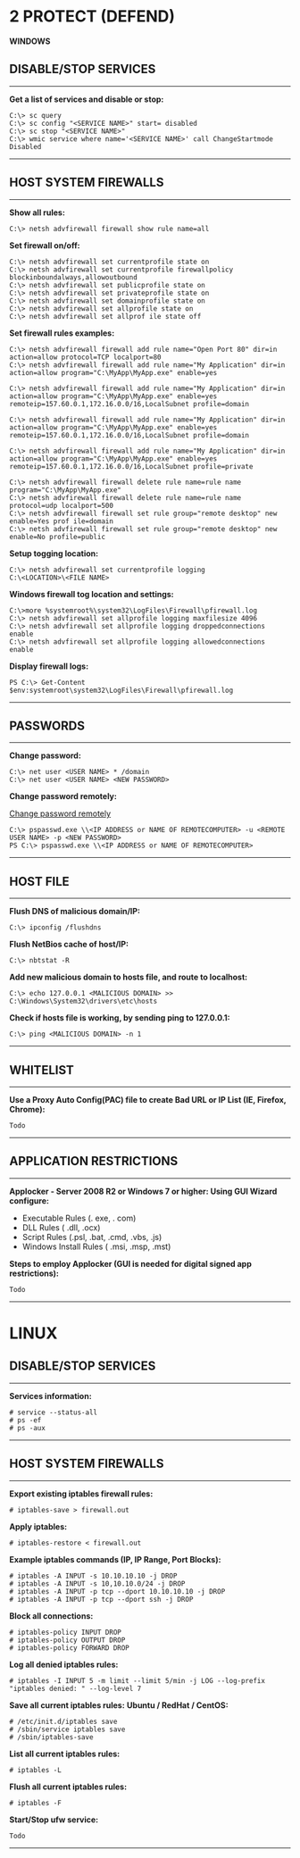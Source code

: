 # 2 PROTECT (DEFEND)

**WINDOWS**

## DISABLE/STOP SERVICES
---
**Get a list of services and disable or stop:** 
```
C:\> sc query
C:\> sc config "<SERVICE NAME>" start= disabled
C:\> sc stop "<SERVICE NAME>"
C:\> wmic service where name='<SERVICE NAME>' call ChangeStartmode Disabled 
```
---

## HOST SYSTEM FIREWALLS
---
**Show all rules:**
```
C:\> netsh advfirewall firewall show rule name=all
```

**Set firewall on/off:**
```
C:\> netsh advfirewall set currentprofile state on
C:\> netsh advfirewall set currentprofile firewallpolicy blockinboundalways,allowoutbound
C:\> netsh advfirewall set publicprofile state on
C:\> netsh advfirewall set privateprofile state on
C:\> netsh advfirewall set domainprofile state on
C:\> netsh advfirewall set allprofile state on
C:\> netsh advfirewall set allprof ile state off
```

**Set firewall rules examples:**
```
C:\> netsh advfirewall firewall add rule name="Open Port 80" dir=in action=allow protocol=TCP localport=80
C:\> netsh advfirewall firewall add rule name="My Application" dir=in action=allow program="C:\MyApp\MyApp.exe" enable=yes

C:\> netsh advfirewall firewall add rule name="My Application" dir=in action=allow program="C:\MyApp\MyApp.exe" enable=yes remoteip=157.60.0.1,172.16.0.0/16,LocalSubnet profile=domain

C:\> netsh advfirewall firewall add rule name="My Application" dir=in action=allow program="C:\MyApp\MyApp.exe" enable=yes
remoteip=157.60.0.1,172.16.0.0/16,LocalSubnet profile=domain

C:\> netsh advfirewall firewall add rule name="My Application" dir=in action=allow program="C:\MyApp\MyApp.exe" enable=yes
remoteip=157.60.0.1,172.16.0.0/16,LocalSubnet profile=private

C:\> netsh advfirewall firewall delete rule name=rule name program="C:\MyApp\MyApp.exe"
C:\> netsh advfirewall firewall delete rule name=rule name protocol=udp localport=500
C:\> netsh advfirewall firewall set rule group="remote desktop" new enable=Yes prof ile=domain
C:\> netsh advfirewall firewall set rule group="remote desktop" new enable=No profile=public 
```

**Setup togging location:**
```
C:\> netsh advfirewall set currentprofile logging
C:\<LOCATION>\<FILE NAME> 
```

**Windows firewall tog location and settings:**
```
C:\>more %systemroot%\system32\LogFiles\Firewall\pfirewall.log
C:\> netsh advfirewall set allprofile logging maxfilesize 4096
C:\> netsh advfirewall set allprofile logging droppedconnections enable
C:\> netsh advfirewall set allprofile logging allowedconnections enable   
```

**Display firewall logs:**
```
PS C:\> Get-Content $env:systemroot\system32\LogFiles\Firewall\pfirewall.log
```
---

## PASSWORDS 
---
**Change password:**
```
C:\> net user <USER NAME> * /domain
C:\> net user <USER NAME> <NEW PASSWORD>
```
**Change password remotely:**

[Change password remotely](https://docs.microsoft.com/en-au/sysinternals/downloads/pspasswd)

```
C:\> pspasswd.exe \\<IP ADDRESS or NAME OF REMOTECOMPUTER> -u <REMOTE USER NAME> -p <NEW PASSWORD>
PS C:\> pspasswd.exe \\<IP ADDRESS or NAME OF REMOTECOMPUTER> 
```
---

## HOST FILE
---
**Flush DNS of malicious domain/IP:**
```
C:\> ipconfig /flushdns
```

**Flush NetBios cache of host/IP:**
```
C:\> nbtstat -R 
```

**Add new malicious domain to hosts file, and route to localhost:**
```
C:\> echo 127.0.0.1 <MALICIOUS DOMAIN> >> C:\Windows\System32\drivers\etc\hosts
```

**Check if hosts file is working, by sending ping to 127.0.0.1:**
```
C:\> ping <MALICIOUS DOMAIN> -n 1
```
---

## WHITELIST
---
**Use a Proxy Auto Config(PAC) file to create Bad URL or IP List (IE, Firefox, Chrome):**
```
Todo
```
---

## APPLICATION RESTRICTIONS
---
**Applocker - Server 2008 R2 or Windows 7 or higher: Using GUI Wizard configure:**
+ Executable Rules (. exe, . com)
+ DLL Rules ( .dll, .ocx)
+ Script Rules (.psl, .bat, .cmd, .vbs, .js)
+ Windows Install Rules ( .msi, .msp, .mst)

**Steps to employ Applocker (GUI is needed for digital signed app restrictions):**
```
Todo
```
---

# LINUX

## DISABLE/STOP SERVICES
---
**Services information:**
```
# service --status-all
# ps -ef
# ps -aux
```
---


## HOST SYSTEM FIREWALLS
---
**Export existing iptables firewall rules:**
```
# iptables-save > firewall.out
```

**Apply iptables:**
```
# iptables-restore < firewall.out
```

**Example iptables commands (IP, IP Range, Port Blocks):**
```
# iptables -A INPUT -s 10.10.10.10 -j DROP
# iptables -A INPUT -s 10,10.10.0/24 -j DROP
# iptables -A INPUT -p tcp --dport 10.10.10.10 -j DROP
# iptables -A INPUT -p tcp --dport ssh -j DROP

```

**Block all connections:**
```
# iptables-policy INPUT DROP
# iptables-policy OUTPUT DROP
# iptables-policy FORWARD DROP

```

**Log all denied iptables rules:**
```
# iptables -I INPUT 5 -m limit --limit 5/min -j LOG --log-prefix "iptables denied: " --log-level 7
```

**Save all current iptables rules:**
**Ubuntu / RedHat / CentOS:**
```
# /etc/init.d/iptables save
# /sbin/service iptables save
# /sbin/iptables-save
```

**List all current iptables rules:**
```
# iptables -L
```

**Flush all current iptables rules:**
```
# iptables -F
```

**Start/Stop ufw service:**
```
Todo
```
---
